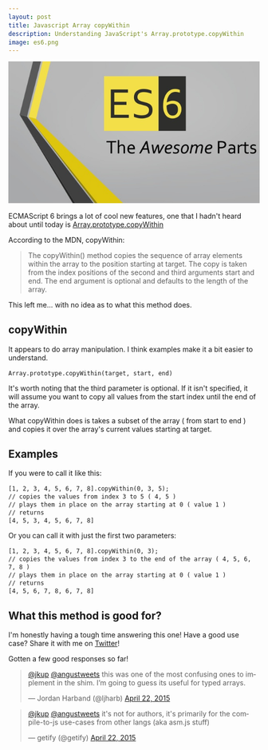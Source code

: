 ```yaml
---
layout: post
title: Javascript Array copyWithin
description: Understanding JavaScript's Array.prototype.copyWithin
image: es6.png
---
```


![ES6, the awesome parts](../images/es6_awesome.jpg)

ECMAScript 6 brings a lot of cool new features, one that I hadn't heard about until today is [Array.prototype.copyWithin](https://developer.mozilla.org/en-US/docs/Web/JavaScript/Reference/Global_Objects/Array/copyWithin)

According to the MDN, copyWithin:

> The copyWithin() method copies the sequence of array elements within the array to the position starting at target. The copy is taken from the index positions of the second and third arguments start and end. The end argument is optional and defaults to the length of the array.

<!--more-->

This left me... with no idea as to what this method does.

## copyWithin

It appears to do array manipulation. I think examples make it a bit easier to understand.

<pre><code class="language-javascript">Array.prototype.copyWithin(target, start, end)
</code></pre>

It's worth noting that the third parameter is optional. If it isn't specified, it will assume you want to copy all values from the start index until the end of the array.

What copyWithin does is takes a subset of the array ( from start to end ) and copies it over the array's current values starting at target.

## Examples

If you were to call it like this:

<pre><code class="language-javascript">[1, 2, 3, 4, 5, 6, 7, 8].copyWithin(0, 3, 5);
// copies the values from index 3 to 5 ( 4, 5 )
// plays them in place on the array starting at 0 ( value 1 )
// returns
[4, 5, 3, 4, 5, 6, 7, 8]
</code></pre>

Or you can call it with just the first two parameters:

<pre><code class="language-javascript">[1, 2, 3, 4, 5, 6, 7, 8].copyWithin(0, 3);
// copies the values from index 3 to the end of the array ( 4, 5, 6, 7, 8 )
// plays them in place on the array starting at 0 ( value 1 )
// returns
[4, 5, 6, 7, 8, 6, 7, 8]
</code></pre>

## What this method is good for?

I'm honestly having a tough time answering this one! Have a good use case? Share it with me on [Twitter](https://twitter.com/jkup)!

Gotten a few good responses so far!

<blockquote class="twitter-tweet" lang="en"><p lang="en" dir="ltr"><a href="https://twitter.com/jkup">@jkup</a> <a href="https://twitter.com/angustweets">@angustweets</a> this was one of the most confusing ones to implement in the shim. I’m going to guess its useful for typed arrays.</p>&mdash; Jordan Harband (@ljharb) <a href="https://twitter.com/ljharb/status/590951277963583488">April 22, 2015</a></blockquote>

<blockquote class="twitter-tweet" lang="en"><p lang="en" dir="ltr"><a href="https://twitter.com/jkup">@jkup</a> <a href="https://twitter.com/angustweets">@angustweets</a> it&#39;s not for authors, it&#39;s primarily for the compile-to-js use-cases from other langs (aka asm.js stuff)</p>&mdash; getify (@getify) <a href="https://twitter.com/getify/status/590906149542633473">April 22, 2015</a></blockquote>
<script async src="//platform.twitter.com/widgets.js" charset="utf-8"></script>
